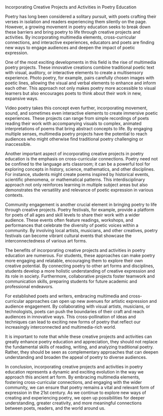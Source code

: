 Incorporating Creative Projects and Activities in Poetry Education

Poetry has long been considered a solitary pursuit, with poets crafting their verses in isolation and readers experiencing them silently on the page. However, a growing movement in poetry education seeks to break down these barriers and bring poetry to life through creative projects and activities. By incorporating multimedia elements, cross-curricular connections, and interactive experiences, educators and poets are finding new ways to engage audiences and deepen the impact of poetic expression.

One of the most exciting developments in this field is the rise of multimedia poetry projects. These innovative creations combine traditional poetic text with visual, auditory, or interactive elements to create a multisensory experience. Photo poetry, for example, pairs carefully chosen images with poetic lines, allowing the visual and verbal elements to enhance and inform each other. This approach not only makes poetry more accessible to visual learners but also encourages poets to think about their work in new, expansive ways.

Video poetry takes this concept even further, incorporating movement, sound, and sometimes even interactive elements to create immersive poetic experiences. These projects can range from simple recordings of poets reading their work with accompanying visuals to complex, animated interpretations of poems that bring abstract concepts to life. By engaging multiple senses, multimedia poetry projects have the potential to reach audiences who might otherwise find traditional poetry challenging or inaccessible.

Another important aspect of incorporating creative projects in poetry education is the emphasis on cross-curricular connections. Poetry need not be confined to the language arts classroom; it can be a powerful tool for exploring concepts in history, science, mathematics, and other disciplines. For instance, students might create poems inspired by historical events, scientific phenomena, or mathematical patterns. This interdisciplinary approach not only reinforces learning in multiple subject areas but also demonstrates the versatility and relevance of poetic expression in various contexts.

Community engagement is another crucial element in bringing poetry to life through creative projects. Poetry festivals, for example, provide a platform for poets of all ages and skill levels to share their work with a wider audience. These events often feature readings, workshops, and performances that celebrate the diversity of poetic voices within a community. By involving local artists, musicians, and other creatives, poetry festivals can become vibrant cultural events that showcase the interconnectedness of various art forms.

The benefits of incorporating creative projects and activities in poetry education are numerous. For students, these approaches can make poetry more engaging and relatable, encouraging them to explore their own creative potential. By connecting poetry to other art forms and disciplines, students develop a more holistic understanding of creative expression and its role in society. Furthermore, collaborative projects foster teamwork and communication skills, preparing students for future academic and professional endeavors.

For established poets and writers, embracing multimedia and cross-curricular approaches can open up new avenues for artistic expression and audience engagement. By collaborating with visual artists, musicians, or technologists, poets can push the boundaries of their craft and reach audiences in innovative ways. This cross-pollination of ideas and techniques can lead to exciting new forms of poetry that reflect our increasingly interconnected and multimedia-rich world.

It is important to note that while these creative projects and activities can greatly enhance poetry education and appreciation, they should not replace the fundamental skills of reading, writing, and analyzing traditional poetry. Rather, they should be seen as complementary approaches that can deepen understanding and broaden the appeal of poetry to diverse audiences.

In conclusion, incorporating creative projects and activities in poetry education represents a dynamic and exciting evolution in the way we approach this ancient art form. By embracing multimedia elements, fostering cross-curricular connections, and engaging with the wider community, we can ensure that poetry remains a vital and relevant form of expression in the 21st century. As we continue to explore new ways of creating and experiencing poetry, we open up possibilities for deeper understanding, greater creativity, and more meaningful connections between poets, readers, and the world around us.